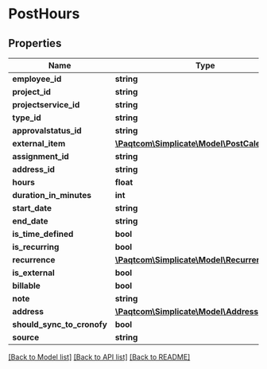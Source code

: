 # PostHours

## Properties

 Name                       | Type                                                              | Description | Notes      
----------------------------|-------------------------------------------------------------------|-------------|------------
 **employee_id**            | **string**                                                        |             | [optional] 
 **project_id**             | **string**                                                        |             | [optional] 
 **projectservice_id**      | **string**                                                        |             | [optional] 
 **type_id**                | **string**                                                        |             | [optional] 
 **approvalstatus_id**      | **string**                                                        |             | [optional] 
 **external_item**          | [**\Paqtcom\Simplicate\Model\PostCalendarItem**](PostCalendarItem.md) |             | [optional] 
 **assignment_id**          | **string**                                                        |             | [optional] 
 **address_id**             | **string**                                                        |             | [optional] 
 **hours**                  | **float**                                                         |             | [optional] 
 **duration_in_minutes**    | **int**                                                           |             | [optional] 
 **start_date**             | **string**                                                        |             | [optional] 
 **end_date**               | **string**                                                        |             | [optional] 
 **is_time_defined**        | **bool**                                                          |             | [optional] 
 **is_recurring**           | **bool**                                                          |             | [optional] 
 **recurrence**             | [**\Paqtcom\Simplicate\Model\Recurrence**](Recurrence.md)             |             | [optional] 
 **is_external**            | **bool**                                                          |             | [optional] 
 **billable**               | **bool**                                                          |             | [optional] 
 **note**                   | **string**                                                        |             | [optional] 
 **address**                | [**\Paqtcom\Simplicate\Model\Address**](Address.md)                   |             | [optional] 
 **should_sync_to_cronofy** | **bool**                                                          |             | [optional] 
 **source**                 | **string**                                                        |             | [optional] 

[[Back to Model list]](../README.md#documentation-for-models) [[Back to API list]](../README.md#documentation-for-api-endpoints) [[Back to README]](../README.md)



